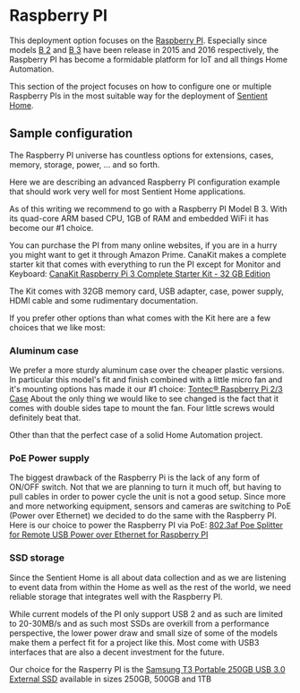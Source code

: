 # Raspberry PI

This deployment option focuses on the
[Raspberry PI](https://www.raspberrypi.org). Especially since models
[B 2](https://www.raspberrypi.org/products/raspberry-pi-2-model-b/) and
[B 3](https://www.raspberrypi.org/products/raspberry-pi-3-model-b/) have been
release in 2015 and 2016 respectively, the Raspberry PI has become a formidable
platform for IoT and all things Home Automation.

This section of the project focuses on how to configure one or multiple
Raspberry PIs in the most suitable way for the deployment of
[Sentient Home](https://github.com/fxstein/SentientHome).

## Sample configuration

The Raspberry PI universe has countless options for extensions, cases, memory,
storage, power, ... and so forth.

Here we are describing an advanced Raspberry PI configuration example that
should work very well for most Sentient Home applications.

As of this writing we recommend to go with a Raspberry PI Model B 3. With its
quad-core ARM based CPU, 1GB of RAM and embedded WiFi it has become our #1
choice.

You can purchase the PI from many online websites, if you are in a hurry you
might want to get it through Amazon Prime. CanaKit makes a complete starter kit
that comes with everything to run the PI except for Monitor and Keyboard:
[CanaKit Raspberry Pi 3 Complete Starter Kit - 32 GB Edition](http://www.amazon.com/CanaKit-Raspberry-Complete-Starter-Kit/dp/B01C6Q2GSY)

The Kit comes with 32GB memory card, USB adapter, case, power supply, HDMI
cable and some rudimentary documentation.

If you prefer other options than what comes with the Kit here are a few choices
that we like most:

### Aluminum case

We prefer a more sturdy aluminum case over the cheaper plastic versions. In
particular this model's fit and finish combined with a little micro fan and it's
mounting options has made it our #1 choice:
[Tontec® Raspberry Pi 2/3 Case](http://www.amazon.com/Tontec®-Raspberry-Aluminum-Protective-Cooling/dp/B00PALBNY6)
About the only thing we would like to see changed is the fact that it comes with
double sides tape to mount the fan. Four little screws would definitely beat
that.

Other than that the perfect case of a solid Home Automation project.

### PoE Power supply

The biggest drawback of the Raspberry Pi is the lack of any form of ON/OFF
switch. Not that we are planning to turn it much off, but having to pull cables
in order to power cycle the unit is not a good setup.
Since more and more networking equipment, sensors and cameras are switching to
PoE (Power over Ethernet) we decided to do the same with the Raspberry PI.
Here is our choice to power the Raspberry PI via PoE:
[802.3af Poe Splitter for Remote USB Power over Ethernet for Raspberry PI](http://www.amazon.com/Splitter-Ethernet-MicroUSB-Raspberry-WT-AF-5v10w/dp/B019BLMWWW)

### SSD storage

Since the Sentient Home is all about data collection and as we are listening to
event data from within the Home as well as the rest of the world, we need
reliable storage that integrates well with the Raspberry PI.

While current models of the PI only support USB 2 and as such are limited to
20-30MB/s and as such most SSDs are overkill from a performance perspective,
the lower power draw and small size of some of the models make them a perfect
fit for a project like this. Most come with USB3 interfaces that are also a
decent investment for the future.

Our choice for the Rasperry PI is the
[Samsung T3 Portable 250GB USB 3.0 External SSD](http://www.amazon.com/Samsung-Portable-External-MU-PT250B-AM/dp/B01AVF6WN2)
available in sizes 250GB, 500GB and 1TB
